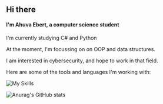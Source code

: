 ## Hi there 
#### I'm Ahuva Ebert, a computer science student

I'm currently studying C# and Python

At the moment, I'm focussing on on OOP and data structures.

I am interested in cybersecurity, and hope to work in that field.

Here are some of the tools and languages I'm working with:

![My Skills](https://skillicons.dev/icons?i=cs,py,visualstudio,vscode&theme=dark)

![Anurag's GitHub stats](https://github-readme-stats.vercel.app/api?username=ahuva-e&show_icons=true&theme=dracula)
